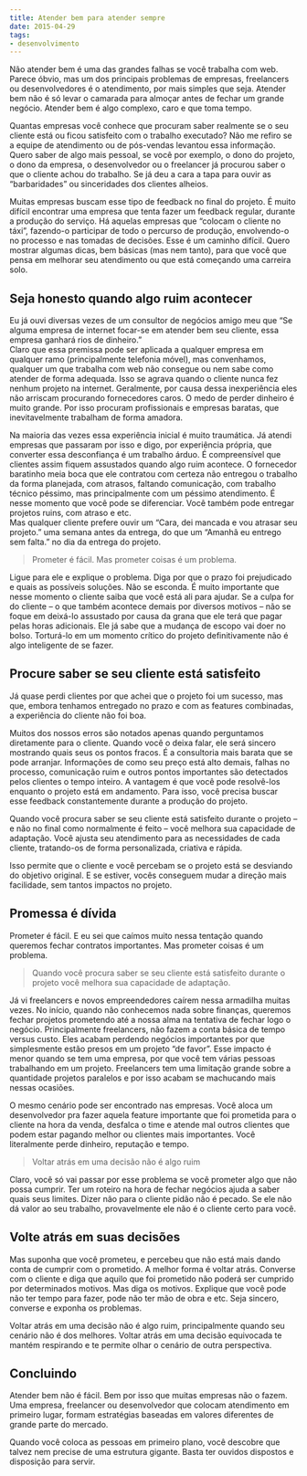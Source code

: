 ```yaml
---
title: Atender bem para atender sempre
date: 2015-04-29
tags:
- desenvolvimento
---
```



Não atender bem é uma das grandes falhas se você trabalha com web. Parece óbvio, mas um dos principais problemas de empresas, freelancers ou desenvolvedores é o atendimento, por mais simples que seja. Atender bem não é só levar o camarada para almoçar antes de fechar um grande negócio. Atender bem é algo complexo, caro e que toma tempo.

Quantas empresas você conhece que procuram saber realmente se o seu cliente está ou ficou satisfeito com o trabalho executado? Não me refiro se a equipe de atendimento ou de pós-vendas levantou essa informação. Quero saber de algo mais pessoal, se você por exemplo, o dono do projeto, o dono da empresa, o desenvolvedor ou o freelancer já procurou saber o que o cliente achou do trabalho. Se já deu a cara a tapa para ouvir as “barbaridades” ou sinceridades dos clientes alheios.

Muitas empresas buscam esse tipo de feedback no final do projeto. É muito difícil encontrar uma empresa que tenta fazer um feedback regular, durante a produção do serviço. Há aquelas empresas que “colocam o cliente no táxi”, fazendo-o participar de todo o percurso de produção, envolvendo-o no processo e nas tomadas de decisões. Esse é um caminho difícil. Quero mostrar algumas dicas, bem básicas (mas nem tanto), para que você que pensa em melhorar seu atendimento ou que está começando uma carreira solo.

## Seja honesto quando algo ruim acontecer

Eu já ouvi diversas vezes de um consultor de negócios amigo meu que “Se alguma empresa de internet focar-se em atender bem seu cliente, essa empresa ganhará rios de dinheiro.”  
Claro que essa premissa pode ser aplicada a qualquer empresa em qualquer ramo (principalmente telefonia móvel), mas convenhamos, qualquer um que trabalha com web não consegue ou nem sabe como atender de forma adequada. Isso se agrava quando o cliente nunca fez nenhum projeto na internet. Geralmente, por causa dessa inexperiência eles não arriscam procurando fornecedores caros. O medo de perder dinheiro é muito grande. Por isso procuram profissionais e empresas baratas, que inevitavelmente trabalham de forma amadora.

Na maioria das vezes essa experiência inicial é muito traumática. Já atendi empresas que passaram por isso e digo, por experiência própria, que converter essa desconfiança é um trabalho árduo. É compreensível que clientes assim fiquem assustados quando algo ruim acontece. O fornecedor baratinho meia boca que ele contratou com certeza não entregou o trabalho da forma planejada, com atrasos, faltando comunicação, com trabalho técnico péssimo, mas principalmente com um péssimo atendimento. É nesse momento que você pode se diferenciar. Você também pode entregar projetos ruins, com atraso e etc.  
Mas qualquer cliente prefere ouvir um “Cara, dei mancada e vou atrasar seu projeto.” uma semana antes da entrega, do que um “Amanhã eu entrego sem falta.” no dia da entrega do projeto.

> Prometer é fácil. Mas prometer coisas é um problema.

Ligue para ele e explique o problema. Diga por que o prazo foi prejudicado e quais as possíveis soluções. Não se esconda. É muito importante que nesse momento o cliente saiba que você está ali para ajudar. Se a culpa for do cliente – o que também acontece demais por diversos motivos – não se foque em deixá-lo assustado por causa da grana que ele terá que pagar pelas horas adicionais. Ele já sabe que a mudança de escopo vai doer no bolso. Torturá-lo em um momento crítico do projeto definitivamente não é algo inteligente de se fazer.

## Procure saber se seu cliente está satisfeito

Já quase perdi clientes por que achei que o projeto foi um sucesso, mas que, embora tenhamos entregado no prazo e com as features combinadas, a experiência do cliente não foi boa.

Muitos dos nossos erros são notados apenas quando perguntamos diretamente para o cliente. Quando você o deixa falar, ele será sincero mostrando quais seus os pontos fracos. É a consultoria mais barata que se pode arranjar. Informações de como seu preço está alto demais, falhas no processo, comunicação ruim e outros pontos importantes são detectados pelos clientes o tempo inteiro. A vantagem é que você pode resolvê-los enquanto o projeto está em andamento. Para isso, você precisa buscar esse feedback constantemente durante a produção do projeto.

Quando você procura saber se seu cliente está satisfeito durante o projeto – e não no final como normalmente é feito – você melhora sua capacidade de adaptação. Você ajusta seu atendimento para as necessidades de cada cliente, tratando-os de forma personalizada, criativa e rápida.

Isso permite que o cliente e você percebam se o projeto está se desviando do objetivo original. E se estiver, vocês conseguem mudar a direção mais facilidade, sem tantos impactos no projeto.

## Promessa é dívida

Prometer é fácil. E eu sei que caímos muito nessa tentação quando queremos fechar contratos importantes. Mas prometer coisas é um problema.

> Quando você procura saber se seu cliente está satisfeito durante o projeto você melhora sua capacidade de adaptação.

Já vi freelancers e novos empreendedores caírem nessa armadilha muitas vezes. No início, quando não conhecemos nada sobre finanças, queremos fechar projetos prometendo até a nossa alma na tentativa de fechar logo o negócio. Principalmente freelancers, não fazem a conta básica de tempo versus custo. Eles acabam perdendo negócios importantes por que simplesmente estão presos em um projeto “de favor”. Esse impacto é menor quando se tem uma empresa, por que você tem várias pessoas trabalhando em um projeto. Freelancers tem uma limitação grande sobre a quantidade projetos paralelos e por isso acabam se machucando mais nessas ocasiões.

O mesmo cenário pode ser encontrado nas empresas. Você aloca um desenvolvedor pra fazer aquela feature importante que foi prometida para o cliente na hora da venda, desfalca o time e atende mal outros clientes que podem estar pagando melhor ou clientes mais importantes. Você literalmente perde dinheiro, reputação e tempo.

> Voltar atrás em uma decisão não é algo ruim

Claro, você só vai passar por esse problema se você prometer algo que não possa cumprir. Ter um roteiro na hora de fechar negócios ajuda a saber quais seus limites. Dizer não para o cliente pidão não é pecado. Se ele não dá valor ao seu trabalho, provavelmente ele não é o cliente certo para você.

## Volte atrás em suas decisões

Mas suponha que você prometeu, e percebeu que não está mais dando conta de cumprir com o prometido. A melhor forma é voltar atrás. Converse com o cliente e diga que aquilo que foi prometido não poderá ser cumprido por determinados motivos. Mas diga os motivos. Explique que você pode não ter tempo para fazer, pode não ter mão de obra e etc. Seja sincero, converse e exponha os problemas.

Voltar atrás em uma decisão não é algo ruim, principalmente quando seu cenário não é dos melhores. Voltar atrás em uma decisão equivocada te mantém respirando e te permite olhar o cenário de outra perspectiva.

## Concluindo

Atender bem não é fácil. Bem por isso que muitas empresas não o fazem. Uma empresa, freelancer ou desenvolvedor que colocam atendimento em primeiro lugar, formam estratégias baseadas em valores diferentes de grande parte do mercado.

Quando você coloca as pessoas em primeiro plano, você descobre que talvez nem precise de uma estrutura gigante. Basta ter ouvidos dispostos e disposição para servir.

